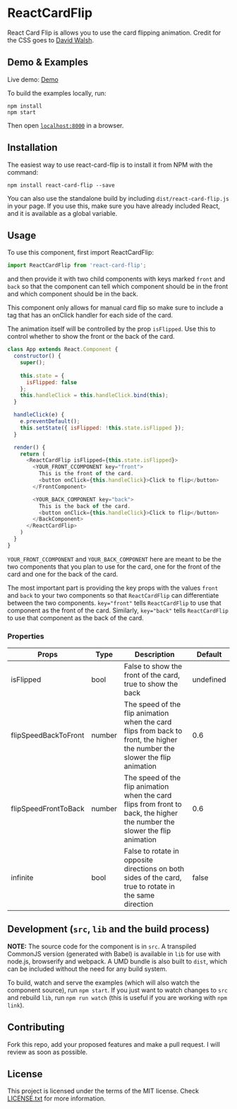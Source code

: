 # ReactCardFlip

React Card Flip is allows you to use the card flipping animation. Credit for the
CSS goes to [David Walsh](https://davidwalsh.name/css-flip).


## Demo & Examples

Live demo: [Demo](http://www.aaronccwong.com/react-card-flip/)

To build the examples locally, run:

```
npm install
npm start
```

Then open [`localhost:8000`](http://localhost:8000) in a browser.


## Installation

The easiest way to use react-card-flip is to install it from NPM with the
command:

```
npm install react-card-flip --save
```

You can also use the standalone build by including `dist/react-card-flip.js` in
your page. If you use this, make sure you have already included React, and it is
available as a global variable.


## Usage

To use this component, first import ReactCardFlip:

```javascript
import ReactCardFlip from 'react-card-flip';
```

and then provide it with two child components with keys marked `front` and `back`
so that the component can tell which component should be in the front and which
component should be in the back.

This component only allows for manual card flip so make sure to include a tag
that has an onClick handler for each side of the card.

The animation itself will be controlled by the prop `isFlipped`. Use this to
control whether to show the front or the back of the card.

```javascript
class App extends React.Component {
  constructor() {
    super();
		
    this.state = {
      isFlipped: false
    };
    this.handleClick = this.handleClick.bind(this);
  }

  handleClick(e) {
    e.preventDefault();
    this.setState({ isFlipped: !this.state.isFlipped });
  }

  render() {
    return (
      <ReactCardFlip isFlipped={this.state.isFlipped}>
        <YOUR_FRONT_CCOMPONENT key="front">
          This is the front of the card.
          <button onClick={this.handleClick}>Click to flip</button>
        </FrontComponent>

        <YOUR_BACK_COMPONENT key="back">
          This is the back of the card.
          <button onClick={this.handleClick}>Click to flip</button>
        </BackComponent>
      </ReactCardFlip>
    )
  }
}
```

`YOUR_FRONT_CCOMPONENT` and `YOUR_BACK_COMPONENT` here are meant to be the two
components that you plan to use for the card, one for the front of the card
and one for the back of the card.

The most important part is providing the key props with the values `front` and
`back` to your two components so that `ReactCardFlip` can differentiate between
the two components. `key="front"` tells `ReactCardFlip` to use that component as
the front of the card. Similarly, `key="back"` tells `ReactCardFlip` to use that
component as the back of the card.

### Properties

| Props                | Type    | Description                                                                                                                 | Default   |
|----------------------|---------|-----------------------------------------------------------------------------------------------------------------------------|-----------|
| isFlipped            | bool    | False to show the front of the card, true to show the back                                                                  | undefined |
| flipSpeedBackToFront | number  | The speed of the flip animation when the card flips from back to front, the higher the number the slower the flip animation | 0.6       |
| flipSpeedFrontToBack | number  | The speed of the flip animation when the card flips from front to back, the higher the number the slower the flip animation | 0.6       |
| infinite             | bool    | False to rotate in opposite directions on both sides of the card, true to rotate in the same direction                      | false     |

## Development (`src`, `lib` and the build process)

**NOTE:** The source code for the component is in `src`. A transpiled CommonJS version (generated with Babel) is available in `lib` for use with node.js, browserify and webpack. A UMD bundle is also built to `dist`, which can be included without the need for any build system.

To build, watch and serve the examples (which will also watch the component source), run `npm start`. If you just want to watch changes to `src` and rebuild `lib`, run `npm run watch` (this is useful if you are working with `npm link`).

## Contributing

Fork this repo, add your proposed features and make a pull request. I will
review as soon as possible.

## License

This project is licensed under the terms of the MIT license. Check [LICENSE.txt](https://github.com/AaronCCWong/react-remark/blob/master/LICENSE.txt)
for more information.
